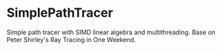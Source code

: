 # SimplePathTracer

Simple path tracer with SIMD linear algebra and multithreading. 
Base on Peter Shirley's Ray Tracing in One Weekend.
